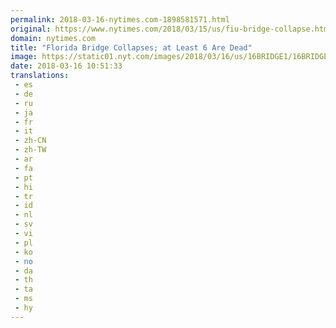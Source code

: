 ```yaml
---
permalink: 2018-03-16-nytimes.com-1898581571.html
original: https://www.nytimes.com/2018/03/15/us/fiu-bridge-collapse.html?partner=rss&amp;emc=rss
domain: nytimes.com
title: "Florida Bridge Collapses; at Least 6 Are Dead"
image: https://static01.nyt.com/images/2018/03/16/us/16BRIDGE1/16BRIDGE1-mediumThreeByTwo440.jpg
date: 2018-03-16 10:51:33
translations: 
 - es
 - de
 - ru
 - ja
 - fr
 - it
 - zh-CN
 - zh-TW
 - ar
 - fa
 - pt
 - hi
 - tr
 - id
 - nl
 - sv
 - vi
 - pl
 - ko
 - no
 - da
 - th
 - ta
 - ms
 - hy
---
```


